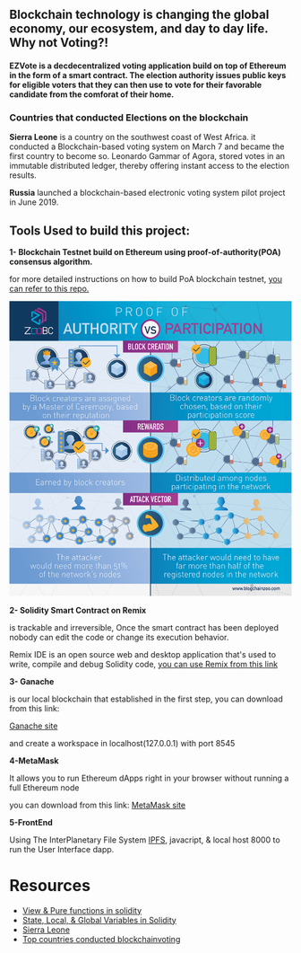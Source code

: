 
##  Blockchain technology is changing the global economy, our ecosystem, and day to day life. Why not Voting?!



#### EZVote is a decdecentralized voting application build on top of Ethereum  in the form of a smart contract. The election authority issues public keys for eligible voters that they can then use to vote for their favorable candidate from the comforat of their home.




### Countries that conducted Elections on the blockchain
**Sierra Leone** is a country on the southwest coast of West Africa. it  conducted a Blockchain-based voting system on March 7 and became the first country to become so. Leonardo Gammar of Agora, stored votes in an immutable distributed ledger, thereby offering instant access to the election results.





**Russia**  launched a blockchain-based electronic voting system pilot project in June 2019. 

## Tools Used to build this project:

**1- Blockchain Testnet build on Ethereum using proof-of-authority(POA) consensus algorithm.**

for more detailed instructions on how to build PoA blockchain testnet, [you can refer to this repo.](https://github.com/SashaFlores/Blockchain_Developement)


![](ScreenShots/poa-vs-pop-01.png)

**2- Solidity Smart Contract on Remix**

is trackable and irreversible, Once the smart contract has been deployed nobody can edit the code or change its execution behavior.

Remix IDE is an open source web and desktop application that's used to write, compile and debug Solidity code, [you can use Remix from this link](https://remix.ethereum.org/)

**3- Ganache**

is our local blockchain that established in the first step, you can download from this link:

[Ganache site](https://www.trufflesuite.com/ganache)

and create a workspace in localhost(127.0.0.1) with port 8545

**4-MetaMask**

It allows you to run Ethereum dApps right in your browser without running a full Ethereum node

you can download from this link:
[MetaMask site](https://metamask.io/)

**5-FrontEnd**

Using The InterPlanetary File System [IPFS](https://ipfs.io/), javacript, & local host 8000 to run the User Interface dapp.








# Resources

- [View & Pure functions in solidity](https://docs.soliditylang.org/en/v0.4.25/contracts.html?highlight=view%20pure#view-functions)
- [State, Local, & Global Variables in Solidity](https://www.tutorialspoint.com/solidity/solidity_quick_guide.htm)
- [Sierra Leone](https://en.wikipedia.org/wiki/Sierra_Leone)
- [Top countries conducted blockchainvoting ](https://www.blockchain-council.org/blockchain/top-countries-that-conducted-elections-on-the-blockchain/)
